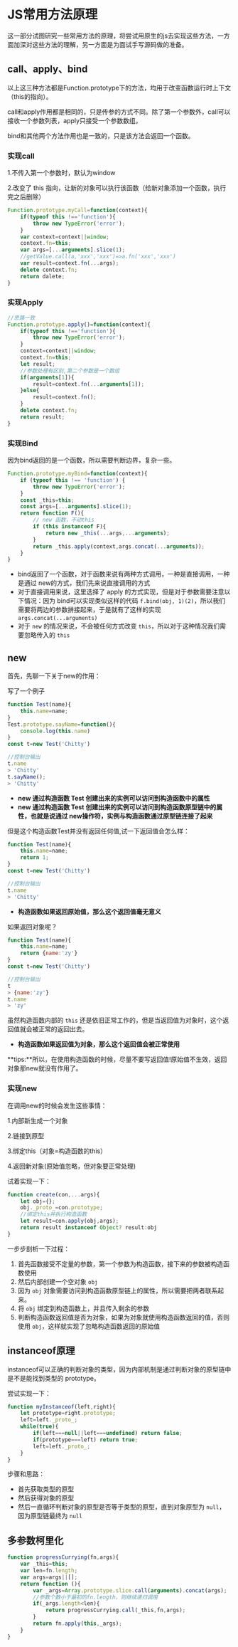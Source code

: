 # JS常用方法原理

这一部分试图研究一些常用方法的原理，将尝试用原生的js去实现这些方法，一方面加深对这些方法的理解，另一方面是为面试手写源码做的准备。

## call、apply、bind

以上这三种方法都是Function.prototype下的方法，均用于改变函数运行时上下文（this的指向）。

call和apply作用都是相同的，只是传参的方式不同。除了第一个参数外，call可以接收一个参数列表，apply只接受一个参数数组。

bind和其他两个方法作用也是一致的，只是该方法会返回一个函数。

### 实现call

1.不传入第一个参数时，默认为window

2.改变了 this 指向，让新的对象可以执行该函数（给新对象添加一个函数，执行完之后删除）

```javascript
Function.prototype.myCall=function(context){
    if(typeof this !=='function'){
        throw new TypeError('error');
    }
    var context=context||window;
    context.fn=this;
    var args=[...arguments].slice(1);
    //getValue.call(a,'xxx','xxx')=>a.fn('xxx','xxx')
    var result=context.fn(...args);
    delete context.fn;
    return dalete;
}
```

### 实现Apply

```javascript
//思路一致
Function.prototype.apply()=function(context){
    if(typeof this !=='function'){
        throw new TypeError('error');
    }
    context=context||window;
    context.fn=this;
    let result;
    //参数处理有区别,第二个参数是一个数组
    if(arguments[1]){
        result=context.fn(...arguments[1]);
    }else{
        result=context.fn();
    }
    delete context.fn;
    return result;
}
```

### 实现Bind

因为bind返回的是一个函数，所以需要判断边界，复杂一些。

```javascript
Function.prototype.myBind=function(context){
	if (typeof this !== 'function') {
    	throw new TypeError('error');
    }
    const _this=this;
    const args=[...arguments].slice(1);
    return function F(){
        // new 函数，不动this
        if (this instanceof F){
            return new _this(...args,...arguments);
        }
        return _this.apply(context,args.concat(...arguments));
    }
}
```

- bind返回了一个函数，对于函数来说有两种方式调用，一种是直接调用，一种是通过 new的方式，我们先来说直接调用的方式
- 对于直接调用来说，这里选择了 apply 的方式实现，但是对于参数需要注意以下情况：因为 bind可以实现类似这样的代码 `f.bind(obj, 1)(2)`，所以我们需要将两边的参数拼接起来，于是就有了这样的实现 `args.concat(...arguments)`
- 对于 `new` 的情况来说，不会被任何方式改变 `this`，所以对于这种情况我们需要忽略传入的 `this`

## new

首先，先聊一下关于new的作用：

写了一个例子

```javascript
function Test(name){
    this.name=name;
}
Test.prototype.sayName=function(){
    console.log(this.name)
}
const t=new Test('Chitty')

//控制台输出
t.name
> 'Chitty'
t.sayName();
> 'Chitty'
```

- **new 通过构造函数 Test 创建出来的实例可以访问到构造函数中的属性**
- **new 通过构造函数 Test 创建出来的实例可以访问到构造函数原型链中的属性，也就是说通过 new操作符，实例与构造函数通过原型链连接了起来**

但是这个构造函数Test并没有返回任何值,试一下返回值会怎么样：

```javascript
function Test(name){
    this.name=name;
    return 1;
}
const t=new Test('Chitty')

//控制台输出
t.name
> 'Chitty'
```

- **构造函数如果返回原始值，那么这个返回值毫无意义**

如果返回对象呢？

```javascript
function Test(name){
    this.name=name;
    return {name:'zy'}
}
const t=new Test('Chitty')

//控制台输出
t
> {name:'zy'}
t.name
> 'zy'
```

虽然构造函数内部的 `this` 还是依旧正常工作的，但是当返回值为对象时，这个返回值就会被正常的返回出去。

- **构造函数如果返回值为对象，那么这个返回值会被正常使用**

**tips:**所以，在使用构造函数的时候，尽量不要写返回值!原始值不生效，返回对象那new就没有作用了。

### 实现new

在调用new的时候会发生这些事情：

1.内部新生成一个对象

2.链接到原型

3.绑定this（对象=构造函数的this）

4.返回新对象(原始值忽略，但对象要正常处理)

试着实现一下：

```javascript
function create(con,...args){
    let obj={};
    obj._proto_=con.prototype;
    //绑定this并执行构造函数
    let result=con.apply(obj,args);
    return result instanceof Object? result:obj
}
```

一步步剖析一下过程：

1. 首先函数接受不定量的参数，第一个参数为构造函数，接下来的参数被构造函数使用
2. 然后内部创建一个空对象 `obj`
3. 因为 `obj` 对象需要访问到构造函数原型链上的属性，所以需要把两者联系起来。
4. 将 `obj` 绑定到构造函数上，并且传入剩余的参数
5. 判断构造函数返回值是否为对象，如果为对象就使用构造函数返回的值，否则使用 `obj`，这样就实现了忽略构造函数返回的原始值

## instanceof原理

instanceof可以正确的判断对象的类型，因为内部机制是通过判断对象的原型链中是不是能找到类型的 prototype。

尝试实现一下：

```javascript
function myInstanceof(left,right){
    let prototype=right.prototype;
    left=left._proto_;
    while(true){
        if(left===null||left===undefined) return false;
        if(prototype===left) return true;
        left=left._proto_;
    }
}
```

步骤和思路：

- 首先获取类型的原型
- 然后获得对象的原型
- 然后一直循环判断对象的原型是否等于类型的原型，直到对象原型为 `null`，因为原型链最终为 `null`

## 多参数柯里化

```js
function progressCurrying(fn,args){
    var _this=this;
    var len=fn.length;
    var args=args||[];
    return function (){
        var _args=Array.prototype.slice.call(arguments).concat(args);
        //参数个数小于最初的fn.length，则继续递归调用
        if(_args.length<len){
            return progressCurrying.call(_this,fn,args);
        }
        return fn.apply(this,_args);
    }
}
```

